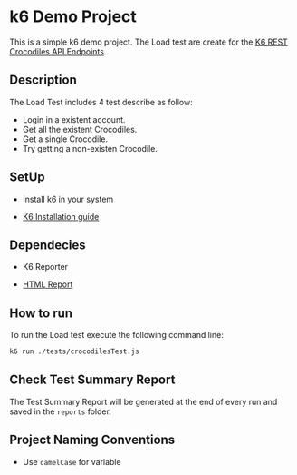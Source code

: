 # k6 Demo Project

This is a simple k6 demo project. The Load test are create for the [K6 REST Crocodiles API Endpoints](https://test-api.k6.io/).

## Description
The Load Test includes 4 test describe as follow:
 - Login in a existent account.
 - Get all the existent Crocodiles.
 - Get a single Crocodile.
 - Try getting a non-existen Crocodile.

 ## SetUp

 * Install k6 in your system
  - [K6 Installation guide](https://k6.io/docs/get-started/installation/)

 ## Dependecies
 
 * K6 Reporter
  - [HTML Report](https://github.com/benc-uk/k6-reporter)


## How to run

To run the Load test execute the following command line:

```bash
k6 run ./tests/crocodilesTest.js
```

## Check Test Summary Report

The Test Summary Report will be generated at the end of every run and saved in the `reports` folder. 


## Project Naming Conventions 

- Use `camelCase` for variable